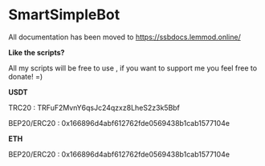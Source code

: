 # SmartSimpleBot

All documentation has been moved to https://ssbdocs.lemmod.online/


**Like the scripts?**

All my scripts will be free to use , if you want to support me you feel free to donate! =)

**USDT**

TRC20 : TRFuF2MvnY6qsJc24qzxz8LheS2z3k5Bbf

BEP20/ERC20 : 0x166896d4abf612762fde0569438b1cab1577104e

**ETH**

BEP20/ERC20 : 0x166896d4abf612762fde0569438b1cab1577104e
